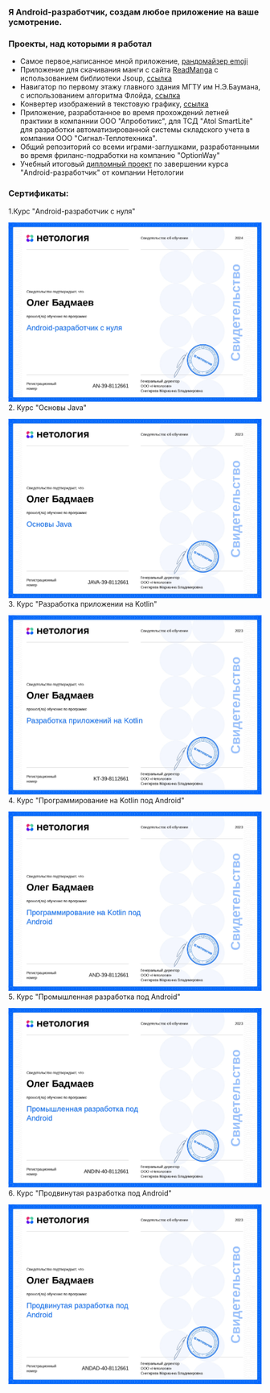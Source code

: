 ### Я Android-разработчик, создам любое приложение на ваше усмотрение. 

### Проекты, над которыми я работал
* Самое первое,написанное мной приложение, [рандомайзер emoji](https://github.com/volonter08/EmojiRandomizer)
* Приложение для скачивания манги с сайта [ReadManga](https://readmanga.live/) с использованием библиотеки Jsoup, [ссылка](https://github.com/volonter08/MangaCollect)
* Навигатор по первому этажу главного здания МГТУ им Н.Э.Баумана, с использованием алгоритма Флойда, [ссылка](https://github.com/volonter08/MyBMSTUNAvigator)
* Конвертер изображений в текстовую графику, [ссылка](https://github.com/volonter08/java-diplom)
* Приложение, разработанное во время прохождений летней практики в компаннии ООО "Апроботикс", для ТСД "Atol SmartLite" для разработки автоматизированной системы складского учета в компании ООО "Сигнал-Теплотехника".
* Общий репозиторий со всеми играми-заглушками, разработанными во время фриланс-подработки на компанию "OptionWay"
* Учебный итоговый [дипломный проект](https://github.com/volonter08/Diplom-of-Netology) по завершении курса "Android-разработчик" от компании Нетологии

### Сертификаты: 
1.Курс "Android-разработчик с нуля"
  
  ![Image alt](https://github.com/volonter08/certificates-netology/blob/main/certificate%20(1)_page-0001.jpg)
2. Курс "Основы Java"
  
  ![Image alt](https://github.com/volonter08/certificates-netology/blob/main/certificate%20(2)_page-0001.jpg)
3. Курс "Разработка приложении на Kotlin"
  
  ![Image alt](https://github.com/volonter08/certificates-netology/blob/main/certificate%20(3)_page-0001.jpg)
4. Курс "Программирование на Kotlin под Android"
  
  ![Image alt](https://github.com/volonter08/certificates-netology/blob/main/certificate%20(4)_page-0001.jpg)
5. Курс "Промышленная разработка под Android"
  
  ![Image alt](https://github.com/volonter08/certificates-netology/blob/main/certificate%20(5)_page-0001.jpg)
6. Курс "Продвинутая разработка под Android"
  
  ![Image alt](https://github.com/volonter08/certificates-netology/blob/main/certificate%20(6)_page-0001.jpg) 
  
<!--
**volonter08/volonter08** is a ✨ _special_ ✨ repository because its `README.md` (this file) appears on your GitHub profile.

Here are some ideas to get you started:

- 🔭 I’m currently working on ...
- 🌱 I’m currently learning ...
- 👯 I’m looking to collaborate on ...
- 🤔 I’m looking for help with ...
- 💬 Ask me about ...
- 📫 How to reach me: ...
- 😄 Pronouns: ...
- ⚡ Fun fact: ...
-->
